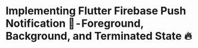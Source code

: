 # Implementing Flutter Firebase Push Notification 🔔 - Foreground, Background, and Terminated State 🔥
